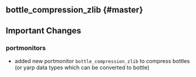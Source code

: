 bottle_compression_zlib {#master}
-------------------------

## Important Changes

### portmonitors

* added new portmonitor `bottle_compression_zlib` to compress bottles (or yarp data types which can be converted to bottle)


